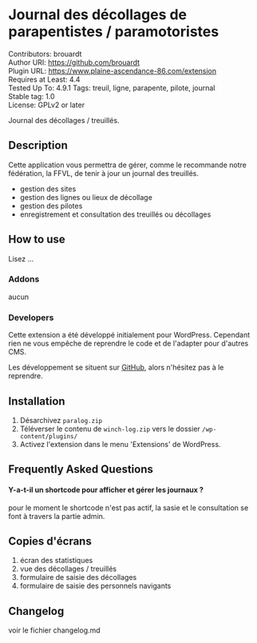 # Journal des décollages de parapentistes / paramotoristes
Contributors: brouardt  
Author URI: https://github.com/brouardt  
Plugin URL: https://www.plaine-ascendance-86.com/extension  
Requires at Least: 4.4  
Tested Up To: 4.9.1 
Tags: treuil, ligne, parapente, pilote, journal  
Stable tag: 1.0  
License: GPLv2 or later  

Journal des décollages / treuillés.

## Description

Cette application vous permettra de gérer, comme le recommande notre fédération, la FFVL, de tenir à jour un journal des treuillés.

* gestion des sites
* gestion des lignes ou lieux de décollage
* gestion des pilotes
* enregistrement et consultation des treuillés ou décollages

## How to use

Lisez ...

### Addons

aucun

### Developers

Cette extension a été développé initialement pour WordPress. Cependant rien ne vous empêche de reprendre le code et de l'adapter pour d'autres CMS.

Les développement se situent sur [GitHub](https://github.com/brouardt/paralog), alors n'hésitez pas à le reprendre.

## Installation

1. Désarchivez `paralog.zip`
2. Téléverser le contenu de `winch-log.zip` vers le dossier `/wp-content/plugins/`
3. Activez l'extension dans le menu 'Extensions' de WordPress.

## Frequently Asked Questions

#### Y-a-t-il un shortcode pour afficher et gérer les journaux ?

pour le moment le shortcode n'est pas actif, la sasie et le consultation se font à travers la partie admin.

## Copies d'écrans

1. écran des statistiques
2. vue des décollages / treuillés
3. formulaire de saisie des décollages
4. formulaire de saisie des personnels navigants

## Changelog

voir le fichier changelog.md
